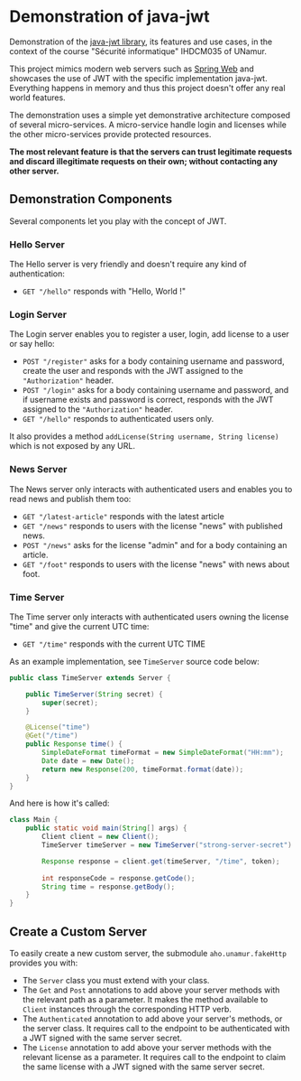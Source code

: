 # Demonstration of java-jwt

Demonstration of the [java-jwt library](https://github.com/auth0/java-jwt), its features and use cases, in the context
    of the course "Sécurité informatique" IHDCM035 of UNamur.
    
This project mimics modern web servers such as [Spring Web](https://fr.wikipedia.org/wiki/Spring_(framework)) 
and showcases the use of JWT with the specific implementation java-jwt.
Everything happens in memory and thus this project doesn't offer any real world features. 

The demonstration uses a simple yet demonstrative architecture composed of several micro-services.
A micro-service handle login and licenses while the other micro-services provide protected resources.

**The most relevant feature is that the servers can trust legitimate requests 
and discard illegitimate requests on their own; without contacting any other server.**
    
## Demonstration Components

Several components let you play with the concept of JWT.

### Hello Server

The Hello server is very friendly and doesn't require any kind of authentication:

- `GET "/hello"` responds with "Hello, World !"

### Login Server

The Login server enables you to register a user, login, add license to a user or say hello:

- `POST "/register"` asks for a body containing username and password, create the user
and responds with the JWT assigned to the `"Authorization"` header.
- `POST "/login"` asks for a body containing username and password,
and if username exists and password is correct,
responds with the JWT assigned to the `"Authorization"` header.
- `GET "/hello"` responds to authenticated users only.

It also provides a method `addLicense(String username, String license)` which is not exposed by any URL. 

### News Server

The News server only interacts with authenticated users and enables you to read news and publish them too:

- `GET "/latest-article"` responds with the latest article
- `GET "/news"` responds to users with the license "news" with published news. 
- `POST "/news"` asks for the license "admin" and for a body containing an article.
- `GET "/foot"` responds to users with the license "news" with news about foot.

### Time Server

The Time server only interacts with authenticated users owning the license "time" and give the current UTC time:

- `GET "/time"` responds with the current UTC TIME

As an example implementation, see `TimeServer` source code below:

```java
public class TimeServer extends Server {

    public TimeServer(String secret) {
        super(secret);
    }

    @License("time")
    @Get("/time")
    public Response time() {
        SimpleDateFormat timeFormat = new SimpleDateFormat("HH:mm");
        Date date = new Date();
        return new Response(200, timeFormat.format(date));
    }
}
```

And here is how it's called:
```java
class Main {
    public static void main(String[] args) {
        Client client = new Client();
        TimeServer timeServer = new TimeServer("strong-server-secret")

        Response response = client.get(timeServer, "/time", token);
        
        int responseCode = response.getCode();
        String time = response.getBody();
    }
}
```

## Create a Custom Server

To easily create a new custom server, the submodule `aho.unamur.fakeHttp` provides you with:
- The `Server` class you must extend with your class.
- The `Get` and `Post` annotations to add above your server methods with the relevant path as a parameter.
It makes the method available to `Client` instances through the corresponding HTTP verb.
- The `Authenticated` annotation to add above your server's methods, or the server class.
It requires call to the endpoint to be authenticated with a JWT signed with the same server secret.
- The `License` annotation to add above your server methods with the relevant license as a parameter.
It requires call to the endpoint to claim the same license with a JWT signed with the same server secret.